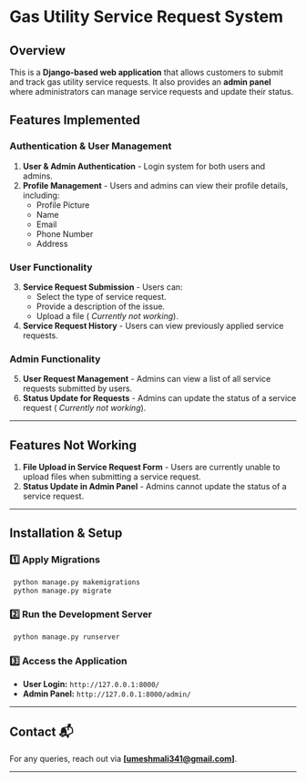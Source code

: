 # Gas Utility Service Request System

## Overview

This is a **Django-based web application** that allows customers to submit and track gas utility service requests. It also provides an **admin panel** where administrators can manage service requests and update their status.

## Features Implemented 

### **Authentication & User Management**

1. **User & Admin Authentication** - Login system for both users and admins.
2. **Profile Management** - Users and admins can view their profile details, including:
   - Profile Picture
   - Name
   - Email
   - Phone Number
   - Address

### **User Functionality**

3. **Service Request Submission** - Users can:
   - Select the type of service request.
   - Provide a description of the issue.
   - Upload a file ( *Currently not working*).
4. **Service Request History** - Users can view previously applied service requests.

### **Admin Functionality**

5. **User Request Management** - Admins can view a list of all service requests submitted by users.
6. **Status Update for Requests** - Admins can update the status of a service request ( *Currently not working*).

---

## Features Not Working 

1. **File Upload in Service Request Form** - Users are currently unable to upload files when submitting a service request.
2. **Status Update in Admin Panel** - Admins cannot update the status of a service request.

---

## Installation & Setup

### **1️⃣  Apply Migrations**

```sh
 python manage.py makemigrations
 python manage.py migrate
```

### **2️⃣ Run the Development Server**

```sh
 python manage.py runserver
```

### **3️⃣ Access the Application**

- **User Login:** `http://127.0.0.1:8000/`
- **Admin Panel:** `http://127.0.0.1:8000/admin/`

---

## Contact 📬

For any queries, reach out via **[umeshmali341@gmail.com]**.

---
